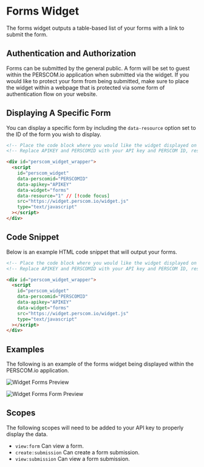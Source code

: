 # Forms Widget

The forms widget outputs a table-based list of your forms with a link to submit the form.

## Authentication and Authorization

Forms can be submitted by the general public. A form will be set to guest within the PERSCOM.io application when submitted via the widget.
If you would like to protect your form from being submitted, make sure to place the widget within a webpage that is protected via some form
of authentication flow on your website.

## Displaying A Specific Form

You can display a specific form by including the `data-resource` option set to the ID of the form you wish to display.

```html
<!-- Place the code block where you would like the widget displayed on your website. !-->
<!-- Replace APIKEY and PERSCOMID with your API key and PERSCOM ID, respectively. !-->

<div id="perscom_widget_wrapper">
  <script
    id="perscom_widget"
    data-perscomid="PERSCOMID"
    data-apikey="APIKEY"
    data-widget="forms"
    data-resource="1" // [!code focus]
    src="https://widget.perscom.io/widget.js"
    type="text/javascript"
  ></script>
</div>
```

## Code Snippet

Below is an example HTML code snippet that will output your forms.

```html
<!-- Place the code block where you would like the widget displayed on your website. !-->
<!-- Replace APIKEY and PERSCOMID with your API key and PERSCOM ID, respectively. !-->

<div id="perscom_widget_wrapper">
  <script
    id="perscom_widget"
    data-perscomid="PERSCOMID"
    data-apikey="APIKEY"
    data-widget="forms"
    src="https://widget.perscom.io/widget.js"
    type="text/javascript"
  ></script>
</div>
```

## Examples

The following is an example of the forms widget being displayed within the PERSCOM.io application.

![Widget Forms Preview](https://perscom-cdn.s3.amazonaws.com/images/forms-preview-1.png)

![Widget Forms Form Preview](https://perscom-cdn.s3.amazonaws.com/images/forms-preview-2.png)

## Scopes

The following scopes will need to be added to your API key to properly display the data.

- `view:form` Can view a form.
- `create:submission` Can create a form submission.
- `view:submission` Can view a form submission.
